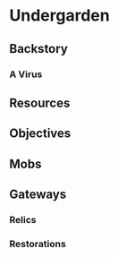 # Undergarden

## Backstory

### A Virus

## Resources

## Objectives

## Mobs

## Gateways

### Relics

### Restorations
